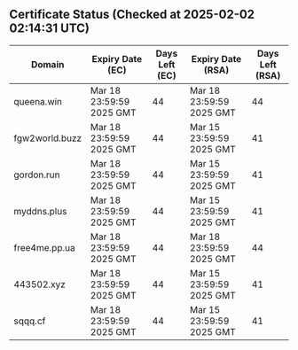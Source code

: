 ## Certificate Status (Checked at 2025-02-02 02:14:31 UTC)
| Domain | Expiry Date (EC) | Days Left (EC) | Expiry Date (RSA) | Days Left (RSA) |
|--------|-------------------|----------------|--------------------|--------------------|
| queena.win | Mar 18 23:59:59 2025 GMT | 44 | Mar 18 23:59:59 2025 GMT | 44 |
| fgw2world.buzz | Mar 18 23:59:59 2025 GMT | 44 | Mar 15 23:59:59 2025 GMT | 41 |
| gordon.run | Mar 18 23:59:59 2025 GMT | 44 | Mar 15 23:59:59 2025 GMT | 41 |
| myddns.plus | Mar 18 23:59:59 2025 GMT | 44 | Mar 15 23:59:59 2025 GMT | 41 |
| free4me.pp.ua | Mar 18 23:59:59 2025 GMT | 44 | Mar 18 23:59:59 2025 GMT | 44 |
| 443502.xyz | Mar 18 23:59:59 2025 GMT | 44 | Mar 15 23:59:59 2025 GMT | 41 |
| sqqq.cf | Mar 18 23:59:59 2025 GMT | 44 | Mar 15 23:59:59 2025 GMT | 41 |
